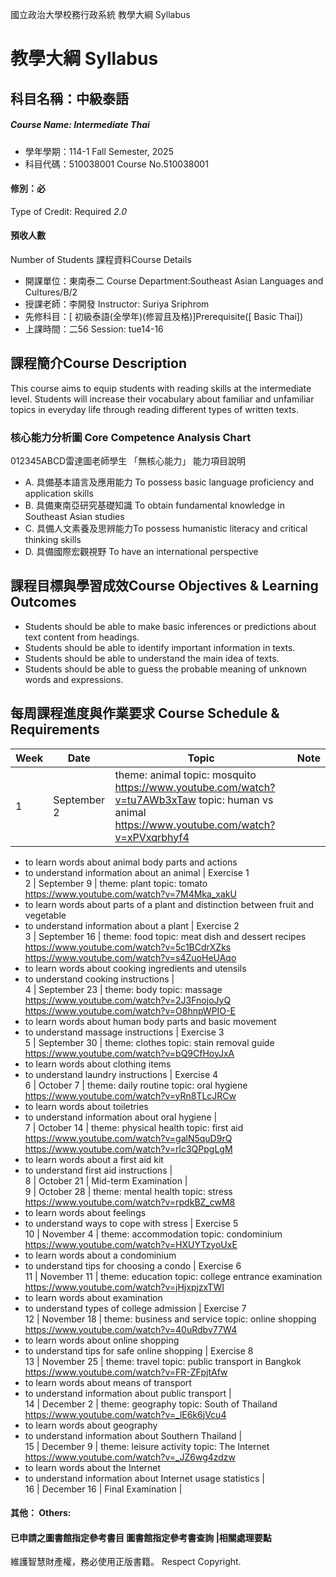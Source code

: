 國立政治大學校務行政系統 教學大綱 Syllabus
# 教學大綱 Syllabus
##  科目名稱：中級泰語
#####  Course Name: Intermediate Thai
  * 學年學期：114-1 Fall Semester, 2025 
  * 科目代碼：510038001 Course No.510038001
#### 修別：必
Type of Credit: Required 
_2.0_
#### 預收人數
Number of Students
課程資料Course Details
  * 開課單位：東南泰二 Course Department:Southeast Asian Languages and Cultures/B/2 
  * 授課老師：李開發 Instructor: Suriya Sriphrom 
  * 先修科目：[ 初級泰語(全學年)(修習且及格)]Prerequisite([ Basic Thai])
  * 上課時間：二56 Session: tue14-16
##  課程簡介Course Description
This course aims to equip students with reading skills at the intermediate level. Students will increase their vocabulary about familiar and unfamiliar topics in everyday life through reading different types of written texts.
###  核心能力分析圖 Core Competence Analysis Chart
012345ABCD雷達圖老師學生
「無核心能力」 
能力項目說明
  * A. 具備基本語言及應用能力 To possess basic language proficiency and application skills
  * B. 具備東南亞研究基礎知識 To obtain fundamental knowledge in Southeast Asian studies
  * C. 具備人文素養及思辨能力To possess humanistic literacy and critical thinking skills
  * D. 具備國際宏觀視野 To have an international perspective
##  課程目標與學習成效Course Objectives & Learning Outcomes 
  * Students should be able to make basic inferences or predictions about text content from headings.
  * Students should be able to identify important information in texts.
  * Students should be able to understand the main idea of texts.
  * Students should be able to guess the probable meaning of unknown words and expressions.
##  每周課程進度與作業要求 Course Schedule & Requirements
Week |  Date |  Topic |  Note  
---|---|---|---  
1 |  September 2 |  theme: animal topic: mosquito https://www.youtube.com/watch?v=tu7AWb3xTaw topic: human vs animal https://www.youtube.com/watch?v=xPVxqrbhyf4
  * to learn words about animal body parts and actions
  * to understand information about an animal
|  Exercise 1  
2 |  September 9 |  theme: plant topic: tomato https://www.youtube.com/watch?v=7M4Mka_xakU
  * to learn words about parts of a plant and distinction between fruit and vegetable
  * to understand information about a plant
|  Exercise 2  
3 |  September 16 |  theme: food topic: meat dish and dessert recipes https://www.youtube.com/watch?v=5c1BCdrXZks https://www.youtube.com/watch?v=s4ZuoHeUAqo
  * to learn words about cooking ingredients and utensils
  * to understand cooking instructions
|   
4 |  September 23 |  theme: body topic: massage https://www.youtube.com/watch?v=2J3FnojoJyQ https://www.youtube.com/watch?v=O8hnpWPIO-E
  * to learn words about human body parts and basic movement
  * to understand massage instructions
|  Exercise 3  
5 |  September 30 |  theme: clothes topic: stain removal guide https://www.youtube.com/watch?v=bQ9CfHoyJxA
  * to learn words about clothing items
  * to understand laundry instructions
|  Exercise 4  
6 |  October 7 |  theme: daily routine topic: oral hygiene https://www.youtube.com/watch?v=yRn8TLcJRCw
  * to learn words about toiletries
  * to understand information about oral hygiene
|   
7 |  October 14 |  theme: physical health topic: first aid https://www.youtube.com/watch?v=galN5quD9rQ https://www.youtube.com/watch?v=rlc3QPpgLgM
  * to learn words about a first aid kit
  * to understand first aid instructions
|   
8 |  October 21 |  Mid-term Examination |   
9 |  October 28 |  theme: mental health topic: stress https://www.youtube.com/watch?v=rpdkBZ_cwM8
  * to learn words about feelings
  * to understand ways to cope with stress
|  Exercise 5  
10 |  November 4 |  theme: accommodation topic: condominium https://www.youtube.com/watch?v=HXUYTzyoUxE
  * to learn words about a condominium
  * to understand tips for choosing a condo
|  Exercise 6  
11 |  November 11 |  theme: education topic: college entrance examination https://www.youtube.com/watch?v=jHjxpjzxTWI
  * to learn words about examination
  * to understand types of college admission
|  Exercise 7  
12 |  November 18 |  theme: business and service topic: online shopping https://www.youtube.com/watch?v=40uRdbv77W4
  * to learn words about online shopping
  * to understand tips for safe online shopping
|  Exercise 8  
13 |  November 25 |  theme: travel topic: public transport in Bangkok https://www.youtube.com/watch?v=FR-ZFpjtAfw
  * to learn words about means of transport
  * to understand information about public transport
|   
14 |  December 2 |  theme: geography topic: South of Thailand https://www.youtube.com/watch?v=_lE6k6jVcu4
  * to learn words about geography
  * to understand information about Southern Thailand
|   
15 |  December 9 |  theme: leisure activity topic: The Internet https://www.youtube.com/watch?v=_JZ6wg4zdzw
  * to learn words about the Internet
  * to understand information about Internet usage statistics
|   
16 |  December 16 |  Final Examination |   
####  其他： Others:
####  已申請之圖書館指定參考書目  圖書館指定參考書查詢 |相關處理要點
維護智慧財產權，務必使用正版書籍。 Respect Copyright.
